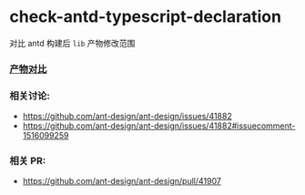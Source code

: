 # check-antd-typescript-declaration

对比 antd 构建后 `lib` 产物修改范围

### [产物对比](https://github.com/Wxh16144/check-antd-typescript-declaration/tree/b9e73eaef117f1e412a2e6ea7b38d6754d87ad48)

### 相关讨论:

- https://github.com/ant-design/ant-design/issues/41882
- https://github.com/ant-design/ant-design/issues/41882#issuecomment-1516099259

### 相关 PR:

- https://github.com/ant-design/ant-design/pull/41907
